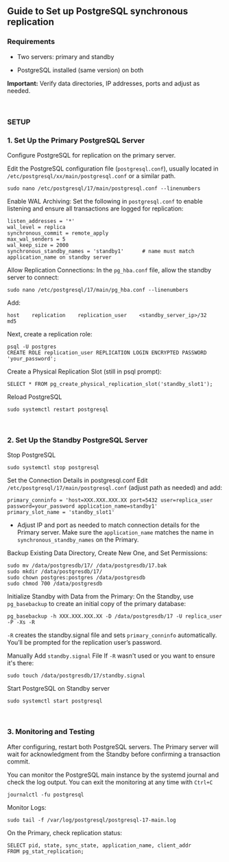 ## Guide to Set up PostgreSQL synchronous replication

### Requirements
- Two servers: primary and standby

- PostgreSQL installed (same version) on both

**Important:** Verify data directories, IP addresses, ports and adjust as needed.

<br>


### SETUP

### 1. Set Up the Primary PostgreSQL Server

Configure PostgreSQL for replication on the primary server.

Edit the PostgreSQL configuration file (`postgresql.conf`), usually located in `/etc/postgresql/xx/main/postgresql.conf` or a similar path.
```
sudo nano /etc/postgresql/17/main/postgresql.conf --linenumbers
```

Enable WAL Archiving: Set the following in `postgresql.conf` to enable listening and ensure all transactions are logged for replication:
```
listen_addresses = '*'
wal_level = replica
synchronous_commit = remote_apply
max_wal_senders = 5
wal_keep_size = 2000
synchronous_standby_names = 'standby1'      # name must match application_name on standby server
```


Allow Replication Connections: In the `pg_hba.conf` file, allow the standby server to connect:
```
sudo nano /etc/postgresql/17/main/pg_hba.conf --linenumbers
```
Add:
```
host    replication    replication_user    <standby_server_ip>/32    md5
```

Next, create a replication role:
```
psql -U postgres
CREATE ROLE replication_user REPLICATION LOGIN ENCRYPTED PASSWORD 'your_password';
```
Create a Physical Replication Slot (still in psql prompt):
```
SELECT * FROM pg_create_physical_replication_slot('standby_slot1');
```

Reload PostgreSQL
```
sudo systemctl restart postgresql
```

<br>

### 2. Set Up the Standby PostgreSQL Server


Stop PostgreSQL
```
sudo systemctl stop postgresql
```

Set the Connection Details in postgresql.conf
Edit `/etc/postgresql/17/main/postgresql.conf` (adjust path as needed) and add:
```
primary_conninfo = 'host=XXX.XXX.XXX.XX port=5432 user=replica_user password=your_password application_name=standby1'
primary_slot_name = 'standby_slot1'
```
* Adjust IP and port as needed to match connection details for the Primary server. Make sure the `application_name` matches the name in `synchronous_standby_names` on the Primary.


Backup Existing Data Directory, Create New One, and Set Permissions:
```
sudo mv /data/postgresdb/17/ /data/postgresdb/17.bak
sudo mkdir /data/postgresdb/17/
sudo chown postgres:postgres /data/postgresdb
sudo chmod 700 /data/postgresdb
```

Initialize Standby with Data from the Primary: On the Standby, use `pg_basebackup` to create an initial copy of the primary database:
```
pg_basebackup -h XXX.XXX.XXX.XX -D /data/postgresdb/17 -U replica_user -P -Xs -R
```
`-R` creates the standby.signal file and sets `primary_conninfo` automatically.
You’ll be prompted for the replication user’s password.

Manually Add `standby.signal` File
If `-R` wasn't used or you want to ensure it's there:
```
sudo touch /data/postgresdb/17/standby.signal
```
Start PostgreSQL on Standby server
```
sudo systemctl start postgresql
```

<br>

### 3. Monitoring and Testing
After configuring, restart both PostgreSQL servers. The Primary server will wait for acknowledgment from the Standby before confirming a transaction commit.

You can monitor the PostgreSQL main instance by the systemd journal and check the log output. You can exit the monitoring at any time with `Ctrl+C`
```
journalctl -fu postgresql
```

Monitor Logs:
```
sudo tail -f /var/log/postgresql/postgresql-17-main.log
```

On the Primary, check replication status:
```
SELECT pid, state, sync_state, application_name, client_addr
FROM pg_stat_replication;
```
